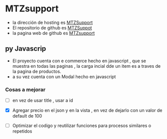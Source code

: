 # MTZsupport


- la dirección de hosting es [MTZSupport](https://mtzsupport.000webhostapp.com)
- El repositorio de github es [MTZSuppot](https://github.com/jslipak/jslipak.github.io)
- la pagina web de github es [MTZsupport](https://jslipak.github.io/)

## py Javascrip

- El proyecto cuenta con e commerce hecho en javascript , que se muestra en todas las paginas , la carga incial dde un item es a traves de la pagina de productos.
- a su vez cuenta con un Modal hecho en javascript 
  
### Cosas a mejorar

-[ ] en vez de usar title  , usar a id 
-[x] Agregar precio en el json y en la vista , en vez de dejarlo con un valor de default de 100
-[ ] Optimizar el codigo y reutilizar funciones para procesos similares o repetidos


